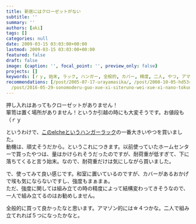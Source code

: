 ```yaml
---
title: 新居にはクローゼットがない
subtitle: ''
summary: ''
authors: [aki]
tags: []
categories: null
date: 2009-03-15 03:03:00+00:00
lastmod: 2009-03-15 03:03:00+00:00
featured: false
draft: false
image: {caption: '', focal_point: '', preview_only: false}
projects: []
keywords: [ｒｙ, 始末, ラック, ハンガー, 全般的, カバー, 精度, 二人, やつ, アマゾン]
recommendations: [/post/2005-07-17-urayamasika/, /post/2008-10-05-hd53r-ver-dot-8wogou-ru/,
  /post/2016-05-29-sonomoderu-guo-xue-xi-siteruno-wei-xue-xi-nano-tokun-tutara/]
---
```

押し入れはあってもクローゼットがありません！  
箪笥は置く場所がありません！というか引越の時にも大変そうです。お値段も（ｒｙ  
  
というわけで、[このelcheというハンガーラック](http://www.kawako.net/ska-925.html)の一番大きいやつを買いました。  
動機は、頑丈そうだから。というこれにつきます。以前使っていたホームセンターで買ったやつは、量はかけられそうだったのですが、耐荷重が低すぎて、下に落ちてくると言う始末。なので、耐荷重だけは気にしながら買いました。  
  
で、使ってみて良い感じです。和室に置いているのですが、カバーがあるおかげで埃も気にならないですし、強度もまぁまぁ。  
ただ、強度に関しては組み立ての時の精度によって結構変わってきそうなので、一人で組み立てるのはお勧めしません。  
  
全般的に買って良かったなと思います。アマゾン的には☆４つかな。二人で組み立てれれば５つになったかなと。



